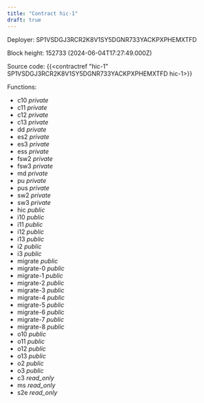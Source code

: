 ```yaml
---
title: "Contract hic-1"
draft: true
---
```

Deployer: SP1VSDGJ3RCR2K8V1SY5DGNR733YACKPXPHEMXTFD


 



Block height: 152733 (2024-06-04T17:27:49.000Z)

Source code: {{<contractref "hic-1" SP1VSDGJ3RCR2K8V1SY5DGNR733YACKPXPHEMXTFD hic-1>}}

Functions:

* c10 _private_
* c11 _private_
* c12 _private_
* c13 _private_
* dd _private_
* es2 _private_
* es3 _private_
* ess _private_
* fsw2 _private_
* fsw3 _private_
* md _private_
* pu _private_
* pus _private_
* sw2 _private_
* sw3 _private_
* hic _public_
* i10 _public_
* i11 _public_
* i12 _public_
* i13 _public_
* i2 _public_
* i3 _public_
* migrate _public_
* migrate-0 _public_
* migrate-1 _public_
* migrate-2 _public_
* migrate-3 _public_
* migrate-4 _public_
* migrate-5 _public_
* migrate-6 _public_
* migrate-7 _public_
* migrate-8 _public_
* o10 _public_
* o11 _public_
* o12 _public_
* o13 _public_
* o2 _public_
* o3 _public_
* c3 _read_only_
* ms _read_only_
* s2e _read_only_
